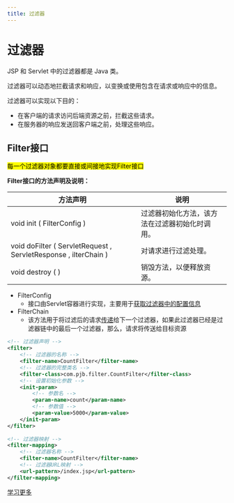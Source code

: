 ```yaml
---
title: 过滤器
---
```




# 过滤器

JSP 和 Servlet 中的过滤器都是 Java 类。

过滤器可以动态地拦截请求和响应，以变换或使用包含在请求或响应中的信息。

过滤器可以实现以下目的：

- 在客户端的请求访问后端资源之前，拦截这些请求。
- 在服务器的响应发送回客户端之前，处理这些响应。



## Filter接口

<mark>每一个过滤器对象都要直接或间接地实现Filter接口</mark>

**Filter接口的方法声明及说明：**

| **方法声明**                                                 | **说明**                                       |
| ------------------------------------------------------------ | ---------------------------------------------- |
| void init ( FilterConfig )                                   | 过滤器初始化方法，该方法在过滤器初始化时调用。 |
| void doFilter ( ServletRequest , ServletResponse ,  ilterChain  ) | 对请求进行过滤处理。                           |
| void destroy ( )                                             | 销毁方法，以便释放资源。                       |

- FilterConfig
  - 接口由Servlet容器进行实现，主要用于<u>获取过滤器中的配置信息</u>
- FilterChain
  - 该方法用于将过滤后的请求<u>传递</u>给下一个过滤器，如果此过滤器已经是过滤器链中的最后一个过滤器，那么，请求将传送给目标资源



```xml
<!-- 过滤器声明 -->
<filter>
	<!-- 过滤器的名称 -->
	<filter-name>CountFilter</filter-name>
	<!-- 过滤器的完整类名 -->
	<filter-class>com.pjb.filter.CountFilter</filter-class>
	<!-- 设置初始化参数 -->
	<init-param>
		<!-- 参数名 -->
		<param-name>count</param-name>
		<!-- 参数值 -->
		<param-value>5000</param-value>
	</init-param>
</filter>
 
<!-- 过滤器映射 -->
<filter-mapping>
	<!-- 过滤器名称 -->
	<filter-name>CountFilter</filter-name>
	<!-- 过滤器URL映射 -->
	<url-pattern>/index.jsp</url-pattern>
</filter-mapping>
```





[学习更多](https://blog.csdn.net/pan_junbiao/article/details/88353292)











